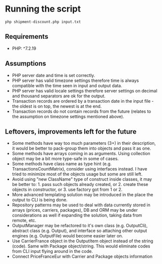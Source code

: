 # Running the script
`php shipment-discount.php input.txt`

## Requirements
* PHP: ^7.2.19

## Assumptions
- PHP server date and time is set correctly.
- PHP server has valid timezone settings therefore time is always compatible with the time seen in input and output data.
- PHP server has valid locale settings therefore server settings on decimal and thousand separators are ok for the output.
- Transaction records are ordered by a transaction date in the input file - the oldest is on top, the newest is at the end.
- Transaction records do not contain records from the future (relates to the assumption on timezone settings mentioned above).

## Leftovers, improvements left for the future
- Some methods have way too much parameters (3+) in their description, it would be better to pack-group them into objects and pass it as one.
- Some methods have arrays coming in as arguments. Using collection object may be a bit more type-safe in some of cases.
- Some methods have class name as type hint (e.g. TransactionsCountMatrix), consider using interfaces instead. I have tried to minimize most of the objects usage but some are still left.
- Avoid using "new ClassName" type of construct inside classes, it may be better to: 1. pass such objects already created, or 2. create these objects in constructor, or 3. use factory got from 1 or 2.
- More advanced templating solution may be introduced in the place the output to CLI is being done.
- Repository patterns may be used to deal with data currently stored in arrays (prices, carriers, packages), DB and ORM may be under considerations as well if expanding the solution, taking data from remote, etc.
- OutputManager may be refactored to it's own class (e.g. OutputCli), abstract class (e.g. Output), and interface so attaching other output engines (e.g. OutputFile) would become easier later on.
- Use CarrierFrance object in the OutputItem object instead of the string (code). Same with Package object/string. This would eliminate codes from CLI input flying around in the code.
- Connect PriceFranceEur with Carrier and Package objects information
